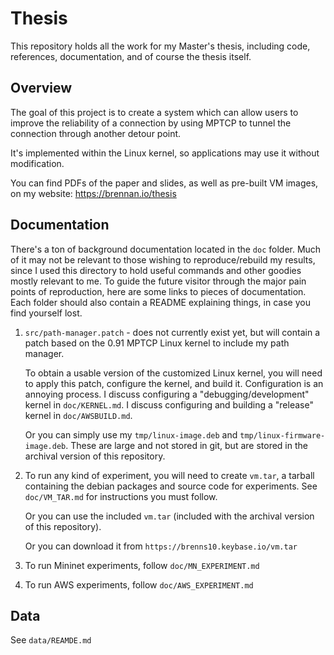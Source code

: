 Thesis
======

This repository holds all the work for my Master's thesis, including code,
references, documentation, and of course the thesis itself.

Overview
--------

The goal of this project is to create a system which can allow users to improve
the reliability of a connection by using MPTCP to tunnel the connection through
another detour point.

It's implemented within the Linux kernel, so applications may use it without
modification.

You can find PDFs of the paper and slides, as well as pre-built VM images, on my
website: https://brennan.io/thesis

Documentation
-------------

There's a ton of background documentation located in the `doc` folder. Much of
it may not be relevant to those wishing to reproduce/rebuild my results, since I
used this directory to hold useful commands and other goodies mostly relevant to
me. To guide the future visitor through the major pain points of reproduction,
here are some links to pieces of documentation. Each folder should also contain
a README explaining things, in case you find yourself lost.

1. `src/path-manager.patch` - does not currently exist yet, but will contain a
   patch based on the 0.91 MPTCP Linux kernel to include my path manager.

   To obtain a usable version of the customized Linux kernel, you will need to
   apply this patch, configure the kernel, and build it. Configuration is an
   annoying process. I discuss configuring a "debugging/development" kernel in
   `doc/KERNEL.md`. I discuss configuring and building a "release" kernel in
   `doc/AWSBUILD.md`.

   Or you can simply use my `tmp/linux-image.deb` and
   `tmp/linux-firmware-image.deb`. These are large and not stored in git, but
   are stored in the archival version of this repository.

2. To run any kind of experiment, you will need to create `vm.tar`, a tarball
   containing the debian packages and source code for experiments. See
   `doc/VM_TAR.md` for instructions you must follow.

   Or you can use the included `vm.tar` (included with the archival version of
   this repository).

   Or you can download it from `https://brenns10.keybase.io/vm.tar`

3. To run Mininet experiments, follow `doc/MN_EXPERIMENT.md`

4. To run AWS experiments, follow `doc/AWS_EXPERIMENT.md`

Data
----

See `data/REAMDE.md`
